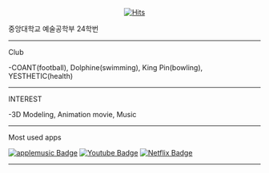 <div align=center>
	
 [![Hits](https://hits.seeyoufarm.com/api/count/incr/badge.svg?url=https%3A%2F%2Fgithub.com%2Fyappi1021%2Fyappi1021%2Fblob%2Fmain%2FREADME.md&count_bg=%239CDFF9&title_bg=%23C981E9&icon=&icon_color=%23000000&title=hits&edge_flat=true)](https://hits.seeyoufarm.com)
	
  </div>
중앙대학교 예술공학부 24학번

________________________________________________________________________________________________________________________________________________________________________________________________________
Club

-COANT(football), Dolphine(swimming), King Pin(bowling), YESTHETIC(health)
________________________________________________________________________________________________________________________________________________________________________________________________________
INTEREST

-3D Modeling, Animation movie, Music
________________________________________________________________________________________________________________________________________________________________________________________________________
Most used apps


[![applemusic Badge](https://img.shields.io/badge/applemusic-FA243C?style=flat-square&logo=applemusic&logoColor=red&link=https://www.applemusic.com)](https://www.applemusic.com)
[![Youtube Badge](https://img.shields.io/badge/Youtube-ff0000?style=flat-square&logo=youtube&link=https://www.youtube.com)](https://www.youtube.com)
[![Netflix Badge](https://img.shields.io/badge/Netflix-E50914?style=flat-square&logo=Netflix&link=https://www.Netflix.com)](https://www.Netflix.com)


_______________________________________________________________________________________________________________________________________________________________________________________________________

